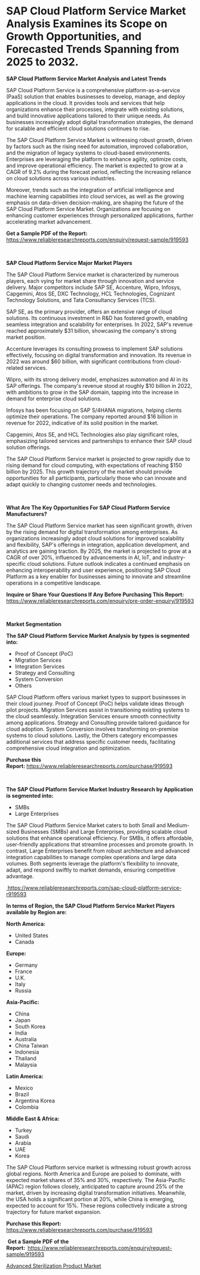 <p><h1>SAP Cloud Platform Service Market Analysis Examines its Scope on Growth Opportunities, and Forecasted Trends Spanning from 2025 to 2032.</h1></p><p><strong>SAP Cloud Platform Service Market Analysis and Latest Trends</strong></p>
<p><p>SAP Cloud Platform Service is a comprehensive platform-as-a-service (PaaS) solution that enables businesses to develop, manage, and deploy applications in the cloud. It provides tools and services that help organizations enhance their processes, integrate with existing solutions, and build innovative applications tailored to their unique needs. As businesses increasingly adopt digital transformation strategies, the demand for scalable and efficient cloud solutions continues to rise.</p><p>The SAP Cloud Platform Service Market is witnessing robust growth, driven by factors such as the rising need for automation, improved collaboration, and the migration of legacy systems to cloud-based environments. Enterprises are leveraging the platform to enhance agility, optimize costs, and improve operational efficiency. The market is expected to grow at a CAGR of 9.2% during the forecast period, reflecting the increasing reliance on cloud solutions across various industries.</p><p>Moreover, trends such as the integration of artificial intelligence and machine learning capabilities into cloud services, as well as the growing emphasis on data-driven decision-making, are shaping the future of the SAP Cloud Platform Service Market. Organizations are focusing on enhancing customer experiences through personalized applications, further accelerating market advancement.</p></p>
<p><strong>Get a Sample PDF of the Report:&nbsp;</strong> <a href="https://www.reliableresearchreports.com/enquiry/request-sample/919593?utm_campaign=3020&utm_medium=2&utm_source=Github&utm_content=ia&utm_term=06032025&utm_id=sap-cloud-platform-service">https://www.reliableresearchreports.com/enquiry/request-sample/919593</a></p>
<p>&nbsp;</p>
<p><strong>SAP Cloud Platform Service Major Market Players</strong></p>
<p><p>The SAP Cloud Platform Service market is characterized by numerous players, each vying for market share through innovation and service delivery. Major competitors include SAP SE, Accenture, Wipro, Infosys, Capgemini, Atos SE, DXC Technology, HCL Technologies, Cognizant Technology Solutions, and Tata Consultancy Services (TCS).</p><p>SAP SE, as the primary provider, offers an extensive range of cloud solutions. Its continuous investment in R&D has fostered growth, enabling seamless integration and scalability for enterprises. In 2022, SAP's revenue reached approximately $31 billion, showcasing the company's strong market position.</p><p>Accenture leverages its consulting prowess to implement SAP solutions effectively, focusing on digital transformation and innovation. Its revenue in 2022 was around $60 billion, with significant contributions from cloud-related services.</p><p>Wipro, with its strong delivery model, emphasizes automation and AI in its SAP offerings. The company's revenue stood at roughly $10 billion in 2022, with ambitions to grow in the SAP domain, tapping into the increase in demand for enterprise cloud solutions.</p><p>Infosys has been focusing on SAP S/4HANA migrations, helping clients optimize their operations. The company reported around $16 billion in revenue for 2022, indicative of its solid position in the market.</p><p>Capgemini, Atos SE, and HCL Technologies also play significant roles, emphasizing tailored services and partnerships to enhance their SAP cloud solution offerings.</p><p>The SAP Cloud Platform Service market is projected to grow rapidly due to rising demand for cloud computing, with expectations of reaching $150 billion by 2025. This growth trajectory of the market should provide opportunities for all participants, particularly those who can innovate and adapt quickly to changing customer needs and technologies.</p></p>
<p>&nbsp;</p>
<p><strong>What Are The Key Opportunities For SAP Cloud Platform Service Manufacturers?</strong></p>
<p><p>The SAP Cloud Platform Service market has seen significant growth, driven by the rising demand for digital transformation among enterprises. As organizations increasingly adopt cloud solutions for improved scalability and flexibility, SAP's offerings in integration, application development, and analytics are gaining traction. By 2025, the market is projected to grow at a CAGR of over 20%, influenced by advancements in AI, IoT, and industry-specific cloud solutions. Future outlook indicates a continued emphasis on enhancing interoperability and user experience, positioning SAP Cloud Platform as a key enabler for businesses aiming to innovate and streamline operations in a competitive landscape.</p></p>
<p><strong>Inquire or Share Your Questions If Any Before Purchasing This Report:</strong> <a href="https://www.reliableresearchreports.com/enquiry/pre-order-enquiry/919593?utm_campaign=3020&utm_medium=2&utm_source=Github&utm_content=ia&utm_term=06032025&utm_id=sap-cloud-platform-service">https://www.reliableresearchreports.com/enquiry/pre-order-enquiry/919593</a></p>
<p>&nbsp;</p>
<p><strong>Market Segmentation</strong></p>
<p><strong>The SAP Cloud Platform Service Market Analysis by types is segmented into:</strong></p>
<p><ul><li>Proof of Concept (PoC)</li><li>Migration Services</li><li>Integration Services</li><li>Strategy and Consulting</li><li>System Conversion</li><li>Others</li></ul></p>
<p><p>SAP Cloud Platform offers various market types to support businesses in their cloud journey. Proof of Concept (PoC) helps validate ideas through pilot projects. Migration Services assist in transitioning existing systems to the cloud seamlessly. Integration Services ensure smooth connectivity among applications. Strategy and Consulting provide tailored guidance for cloud adoption. System Conversion involves transforming on-premise systems to cloud solutions. Lastly, the Others category encompasses additional services that address specific customer needs, facilitating comprehensive cloud integration and optimization.</p></p>
<p><strong>Purchase this Report:&nbsp;</strong><a href="https://www.reliableresearchreports.com/purchase/919593?utm_campaign=3020&utm_medium=2&utm_source=Github&utm_content=ia&utm_term=06032025&utm_id=sap-cloud-platform-service">https://www.reliableresearchreports.com/purchase/919593</a></p>
<p>&nbsp;</p>
<p><strong>The SAP Cloud Platform Service Market Industry Research by Application is segmented into:</strong></p>
<p><ul><li>SMBs</li><li>Large Enterprises</li></ul></p>
<p><p>The SAP Cloud Platform Service Market caters to both Small and Medium-sized Businesses (SMBs) and Large Enterprises, providing scalable cloud solutions that enhance operational efficiency. For SMBs, it offers affordable, user-friendly applications that streamline processes and promote growth. In contrast, Large Enterprises benefit from robust architecture and advanced integration capabilities to manage complex operations and large data volumes. Both segments leverage the platform's flexibility to innovate, adapt, and respond swiftly to market demands, ensuring competitive advantage.</p></p>
<p><a href="https://www.reliableresearchreports.com/sap-cloud-platform-service-r919593?utm_campaign=3020&utm_medium=2&utm_source=Github&utm_content=ia&utm_term=06032025&utm_id=sap-cloud-platform-service">&nbsp;https://www.reliableresearchreports.com/sap-cloud-platform-service-r919593</a></p>
<p><strong>In terms of Region, the SAP Cloud Platform Service Market Players available by Region are:</strong></p>
<p>
    <p> <strong> North America: </strong>
        <ul>
            <li>United States</li>
            <li>Canada</li>
        </ul>
        </p> 
    <p> <strong> Europe: </strong>
        <ul>
            <li>Germany</li>
            <li>France</li>
            <li>U.K.</li>
            <li>Italy</li>
            <li>Russia</li>
        </ul>
        </p> 
    <p> <strong> Asia-Pacific: </strong>
        <ul>
            <li>China</li>
            <li>Japan</li>
            <li>South Korea</li>
            <li>India</li>
            <li>Australia</li>
            <li>China Taiwan</li>
            <li>Indonesia</li>
            <li>Thailand</li>
            <li>Malaysia</li>
        </ul>
        </p> 
    <p> <strong> Latin America: </strong>
        <ul>
            <li>Mexico</li>
            <li>Brazil</li>
            <li>Argentina Korea</li>
            <li>Colombia</li>
        </ul>
        </p> 
    <p> <strong> Middle East & Africa: </strong>
        <ul>
            <li>Turkey</li>
            <li>Saudi</li>
            <li>Arabia</li>
            <li>UAE</li>
            <li>Korea</li>
        </ul>
    </p>
    </p>
<p><p>The SAP Cloud Platform service market is witnessing robust growth across global regions. North America and Europe are poised to dominate, with expected market shares of 35% and 30%, respectively. The Asia-Pacific (APAC) region follows closely, anticipated to capture around 25% of the market, driven by increasing digital transformation initiatives. Meanwhile, the USA holds a significant portion at 20%, while China is emerging, expected to account for 15%. These regions collectively indicate a strong trajectory for future market expansion.</p></p>
<p><strong>Purchase this Report: </strong><a href="https://www.reliableresearchreports.com/purchase/919593?utm_campaign=3020&utm_medium=2&utm_source=Github&utm_content=ia&utm_term=06032025&utm_id=sap-cloud-platform-service">https://www.reliableresearchreports.com/purchase/919593</a></p>
<p>&nbsp;<strong>Get a Sample PDF of the Report:&nbsp;&nbsp;</strong><a href="https://www.reliableresearchreports.com/enquiry/request-sample/919593?utm_campaign=3020&utm_medium=2&utm_source=Github&utm_content=ia&utm_term=06032025&utm_id=sap-cloud-platform-service">https://www.reliableresearchreports.com/enquiry/request-sample/919593</a></p>
<p><strong></strong></p>
<p><p><a href="https://github.com/hannajuana198484/Market-Research-Report-List-1/blob/main/advanced-sterilization-product-market.md?utm_campaign=3020&utm_medium=2&utm_source=Github&utm_content=ia&utm_term=06032025&utm_id=sap-cloud-platform-service">Advanced Sterilization Product Market</a></p></p>